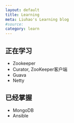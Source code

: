 ```yaml
---
layout: default
title: Learning
meta: Liuhao's Learning blog
#source:
category: learn
---
```


## 正在学习
* Zookeeper
* Curator, ZooKeeper客户端
* Guava
* Netty





## 已经掌握
* MongoDB
* Ansible
